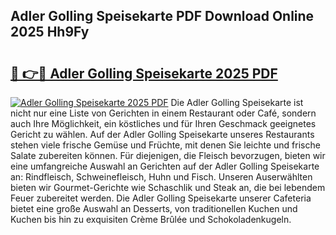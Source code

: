 ## Adler Golling Speisekarte PDF Download Online 2025 Hh9Fy

# <h2><a href="http://gcbnq84.nevu.top/?p=Adler+Golling+Speisekarte">🔗 👉🔴 Adler Golling Speisekarte 2025 PDF</a></h2>

[![Adler Golling Speisekarte 2025 PDF](https://i.imgur.com/dBaPXMq.png)](http://gcbnq84.nevu.top/?p=Adler+Golling+Speisekarte)
Die Adler Golling Speisekarte ist nicht nur eine Liste von Gerichten in einem Restaurant oder Café, sondern auch Ihre Möglichkeit, ein köstliches und für Ihren Geschmack geeignetes Gericht zu wählen. Auf der Adler Golling Speisekarte unseres Restaurants stehen viele frische Gemüse und Früchte, mit denen Sie leichte und frische Salate zubereiten können. Für diejenigen, die Fleisch bevorzugen, bieten wir eine umfangreiche Auswahl an Gerichten auf der Adler Golling Speisekarte an: Rindfleisch, Schweinefleisch, Huhn und Fisch. Unseren Auserwählten bieten wir Gourmet-Gerichte wie Schaschlik und Steak an, die bei lebendem Feuer zubereitet werden. Die Adler Golling Speisekarte unserer Cafeteria bietet eine große Auswahl an Desserts, von traditionellen Kuchen und Kuchen bis hin zu exquisiten Crème Brûlée und Schokoladenkugeln.
